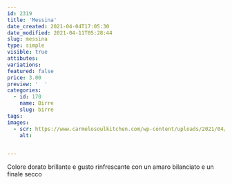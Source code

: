 ```yaml
---
id: 2319
title: 'Messina'
date_created: 2021-04-04T17:05:30
date_modified: 2021-04-11T05:28:44
slug: messina
type: simple
visible: true
attibutes: 
variations:
featured: false
price: 3.00
preview: '  '
categories: 
  - id: 170
    name: Birre
    slug: birre
tags: 
images: 
  - scr: https://www.carmelosoulkitchen.com/wp-content/uploads/2021/04/Birra-Messina.png
    alt: 


---
```


<p>Colore dorato brillante e gusto rinfrescante con un amaro bilanciato e un finale secco</p>

